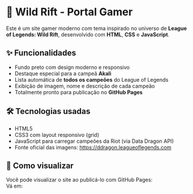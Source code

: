# 🌌 Wild Rift - Portal Gamer

Este é um site gamer moderno com tema inspirado no universo de **League of Legends: Wild Rift**, desenvolvido com **HTML**, **CSS** e **JavaScript**.

## ✨ Funcionalidades

- Fundo preto com design moderno e responsivo  
- Destaque especial para a campeã **Akali**  
- Lista automática de **todos os campeões** do League of Legends  
- Exibição de imagem, nome e descrição de cada campeão  
- Totalmente pronto para publicação no **GitHub Pages**

## 🛠️ Tecnologias usadas

- HTML5  
- CSS3 com layout responsivo (grid)  
- JavaScript para carregar campeões da Riot (via Data Dragon API)  
- Fonte oficial das imagens: https://ddragon.leagueoflegends.com

## 🚀 Como visualizar

Você pode visualizar o site ao publicá-lo com GitHub Pages:  
Vá em:
